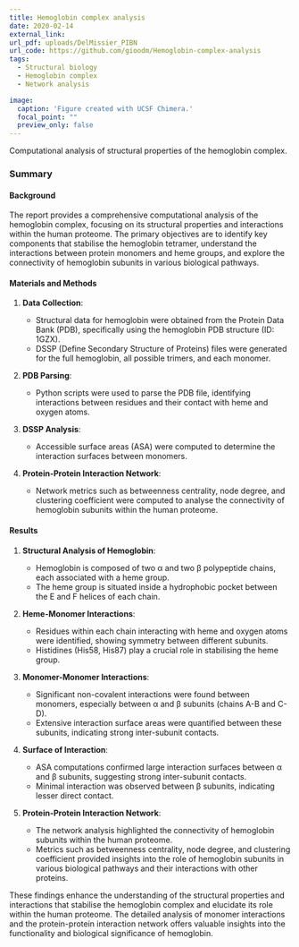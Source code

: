 ```yaml
---
title: Hemoglobin complex analysis
date: 2020-02-14
external_link: 
url_pdf: uploads/DelMissier_PIBN
url_code: https://github.com/gioodm/Hemoglobin-complex-analysis
tags:
  - Structural biology
  - Hemoglobin complex
  - Network analysis

image:
  caption: 'Figure created with UCSF Chimera.'
  focal_point: ""
  preview_only: false
---
```


Computational analysis of structural properties of the hemoglobin complex.

### Summary

#### **Background**
   The report provides a comprehensive computational analysis of the hemoglobin complex, focusing on its structural properties and interactions within the human proteome. The primary objectives are to identify key components that stabilise the hemoglobin tetramer, understand the interactions between protein monomers and heme groups, and explore the connectivity of hemoglobin subunits in various biological pathways.

#### **Materials and Methods**
   1. **Data Collection**:
      - Structural data for hemoglobin were obtained from the Protein Data Bank (PDB), specifically using the hemoglobin PDB structure (ID: 1GZX).
      - DSSP (Define Secondary Structure of Proteins) files were generated for the full hemoglobin, all possible trimers, and each monomer.

   2. **PDB Parsing**:
      - Python scripts were used to parse the PDB file, identifying interactions between residues and their contact with heme and oxygen atoms.

   3. **DSSP Analysis**:
      - Accessible surface areas (ASA) were computed to determine the interaction surfaces between monomers.

   4. **Protein-Protein Interaction Network**:
      - Network metrics such as betweenness centrality, node degree, and clustering coefficient were computed to analyse the connectivity of hemoglobin subunits within the human proteome.

#### **Results**
   1. **Structural Analysis of Hemoglobin**:
      - Hemoglobin is composed of two α and two β polypeptide chains, each associated with a heme group.
      - The heme group is situated inside a hydrophobic pocket between the E and F helices of each chain.

   2. **Heme-Monomer Interactions**:
      - Residues within each chain interacting with heme and oxygen atoms were identified, showing symmetry between different subunits.
      - Histidines (His58, His87) play a crucial role in stabilising the heme group.

   3. **Monomer-Monomer Interactions**:
      - Significant non-covalent interactions were found between monomers, especially between α and β subunits (chains A-B and C-D).
      - Extensive interaction surface areas were quantified between these subunits, indicating strong inter-subunit contacts.

   4. **Surface of Interaction**:
      - ASA computations confirmed large interaction surfaces between α and β subunits, suggesting strong inter-subunit contacts.
      - Minimal interaction was observed between β subunits, indicating lesser direct contact.

   5. **Protein-Protein Interaction Network**:
      - The network analysis highlighted the connectivity of hemoglobin subunits within the human proteome.
      - Metrics such as betweenness centrality, node degree, and clustering coefficient provided insights into the role of hemoglobin subunits in various biological pathways and their interactions with other proteins.

   These findings enhance the understanding of the structural properties and interactions that stabilise the hemoglobin complex and elucidate its role within the human proteome. The detailed analysis of monomer interactions and the protein-protein interaction network offers valuable insights into the functionality and biological significance of hemoglobin.
